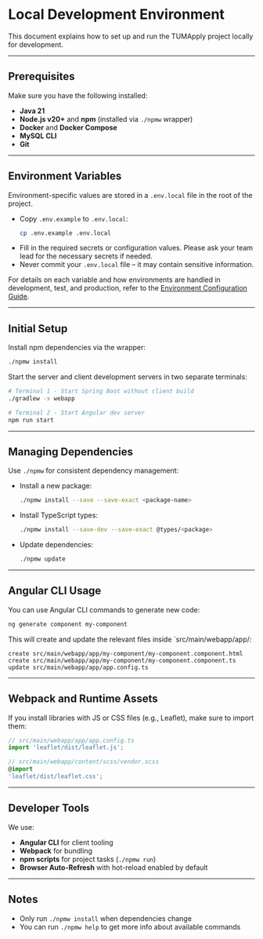 # Local Development Environment

This document explains how to set up and run the TUMApply project locally for development.

---

## Prerequisites

Make sure you have the following installed:

- **Java 21**
- **Node.js v20+** and **npm** (installed via `./npmw` wrapper)
- **Docker** and **Docker Compose**
- **MySQL CLI**
- **Git**

---

## Environment Variables

Environment-specific values are stored in a `.env.local` file in the root of the project.

- Copy `.env.example` to `.env.local`:
  ```bash
  cp .env.example .env.local
  ```
- Fill in the required secrets or configuration values. Please ask your team lead for the necessary secrets if needed.
- Never commit your `.env.local` file – it may contain sensitive information.

For details on each variable and how environments are handled in development, test, and production, refer to
the [Environment Configuration Guide](https://confluence.aet.cit.tum.de/spaces/AP/pages/273843427/Development+Environment+File).

---

## Initial Setup

Install npm dependencies via the wrapper:

```bash
./npmw install
```

Start the server and client development servers in two separate terminals:

```bash
# Terminal 1 - Start Spring Boot without client build
./gradlew -x webapp

# Terminal 2 - Start Angular dev server
npm run start
```

---

## Managing Dependencies

Use `./npmw` for consistent dependency management:

- Install a new package:

  ```bash
  ./npmw install --save --save-exact <package-name>
  ```

- Install TypeScript types:

  ```bash
  ./npmw install --save-dev --save-exact @types/<package>
  ```

- Update dependencies:
  ```bash
  ./npmw update
  ```

---

## Angular CLI Usage

You can use Angular CLI commands to generate new code:

```bash
ng generate component my-component
```

This will create and update the relevant files inside `src/main/webapp/app/:

```
create src/main/webapp/app/my-component/my-component.component.html
create src/main/webapp/app/my-component/my-component.component.ts
update src/main/webapp/app/app.config.ts
```

---

## Webpack and Runtime Assets

If you install libraries with JS or CSS files (e.g., Leaflet), make sure to import them:

```ts
// src/main/webapp/app/app.config.ts
import 'leaflet/dist/leaflet.js';

// src/main/webapp/content/scss/vendor.scss
@import
'leaflet/dist/leaflet.css';
```

---

## Developer Tools

We use:

- **Angular CLI** for client tooling
- **Webpack** for bundling
- **npm scripts** for project tasks (`./npmw run`)
- **Browser Auto-Refresh** with hot-reload enabled by default

---

## Notes

- Only run `./npmw install` when dependencies change
- You can run `./npmw help` to get more info about available commands
